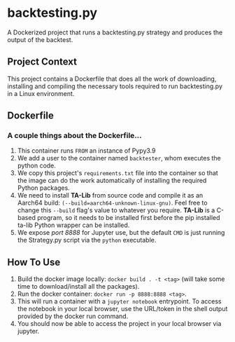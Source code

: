 # backtesting.py
A Dockerized project that runs a backtesting.py strategy and produces the output of the backtest.

## Project Context
This project contains a Dockerfile that does all the work of downloading, installing and compiling the necessary tools required to run backtesting.py in a Linux environment.

## Dockerfile
### A couple things about the Dockerfile...
1) This container runs ```FROM``` an instance of Pypy3.9
2) We add a user to the container named ```backtester```, whom executes the python code.
3) We copy this project's ```requirements.txt``` file into the container so that the image can do the work automatically of installing the required Python packages.
4) We need to install **TA-Lib** from source code and compile it as an Aarch64 build: ```(--build=aarch64-unknown-linux-gnu)```. Feel free to change this ```--build``` flag's value to whatever you require. **TA-Lib** is a C-based program, so it needs to be installed first before the pip installed ta-lib Python wrapper can be installed.
5) We expose *port 8888* for Jupyter use, but the default ```CMD``` is just running the Strategy.py script via the ```python``` executable.

## How To Use
1) Build the docker image locally: ```docker build . -t <tag>``` (will take some time to download/install all the packages).
2) Run the docker container: ```docker run -p 8888:8888 <tag>```.
3) This will run a container with a ```jupyter notebook``` entrypoint. To access the notebook in your local browser, use the URL/token in the shell output provided by the docker run command.
4) You should now be able to access the project in your local browser via jupyter.
